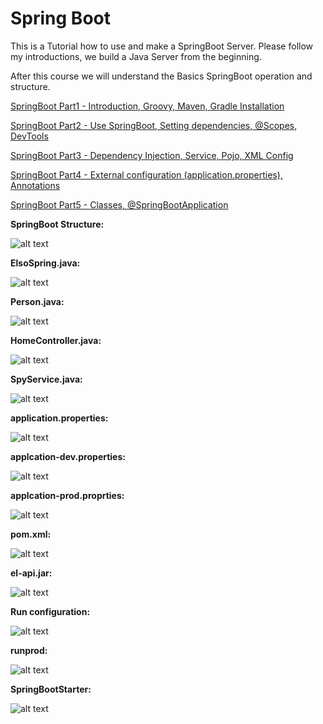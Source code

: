 # Spring Boot

This is a Tutorial how to use and make a SpringBoot Server. Please follow my introductions, we build a Java Server from the beginning.

After this course we will understand the Basics SpringBoot operation and structure.

 [SpringBoot Part1 - Introduction, Groovy, Maven, Gradle Installation](https://github.com/Leone717/First_Spring_Boot/blob/master/SpringBoot%20part1%20-%20Introduction%2C%20Groovy%2C%20Maven%2C%20Gradle%20Installation.md)

[SpringBoot Part2 - Use SpringBoot, Setting dependencies, @Scopes, DevTools](https://github.com/Leone717/First_Spring_Boot/blob/master/SpringBoot%20part2%20-%20Use%20Springboot%2C%20Setting%20dependecies%2C%20%20%40Scopes%2C%20DevTools.md)

  [SpringBoot Part3 - Dependency Injection, Service, Pojo, XML Config](https://github.com/Leone717/First_Spring_Boot/blob/master/SpringBoot%20part3%20-%20Dependency%20Injection%2C%20Service%2C%20Pojo%2C%20XML%20Config.md)

  [SpringBoot Part4 - External configuration (application.properties), Annotations](https://github.com/Leone717/First_Spring_Boot/blob/master/SpringBoot%20part4%20-%20External%20configuration%20(application.properties)%2C%20Annotations%20.md)

  [SpringBoot Part5 - Classes, @SpringBootApplication](https://github.com/Leone717/First_Spring_Boot/blob/master/SpringBoot%20part5%20-%20Classes%2C%20%40SpringBootApplication%20.md)

__SpringBoot Structure:__

![alt text](https://github.com/Leone717/First_Spring_Boot/blob/master/SpringPic/1%20SpringBootStructure.png)

__ElsoSpring.java:__

![alt text](https://github.com/Leone717/First_Spring_Boot/blob/master/SpringPic/2%20ElsoSpring.java.png)


__Person.java:__

![alt text](https://github.com/Leone717/First_Spring_Boot/blob/master/SpringPic/3%20Person.java.png)

__HomeController.java:__

![alt text](https://github.com/Leone717/First_Spring_Boot/blob/master/SpringPic/4%2C%20HomeController.java.png)

__SpyService.java:__

![alt text](https://github.com/Leone717/First_Spring_Boot/blob/master/SpringPic/5%2C%20SpyService.java.png)

__application.properties:__

![alt text](https://github.com/Leone717/First_Spring_Boot/blob/master/SpringPic/6%20application.properties.png)

__applcation-dev.properties:__

![alt text](https://github.com/Leone717/First_Spring_Boot/blob/master/SpringPic/7%20applcation-dev.properties.png)

__applcation-prod.proprties:__

![alt text](https://github.com/Leone717/First_Spring_Boot/blob/master/SpringPic/8%20applcation-prod.proprties.png)

__pom.xml:__

![alt text](https://github.com/Leone717/First_Spring_Boot/blob/master/SpringPic/9%20pom.xml.png)

__el-api.jar:__

![alt text](https://github.com/Leone717/First_Spring_Boot/blob/master/SpringPic/10%20el-api.jar.png)

__Run configuration:__

![alt text](https://github.com/Leone717/First_Spring_Boot/blob/master/SpringPic/11%20Run%20configuration.png)

__runprod:__

![alt text](https://github.com/Leone717/First_Spring_Boot/blob/master/SpringPic/12%20runprod.png)

__SpringBootStarter:__

![alt text](https://github.com/Leone717/First_Spring_Boot/blob/master/SpringPic/13%20SpringBootStarter.png)
